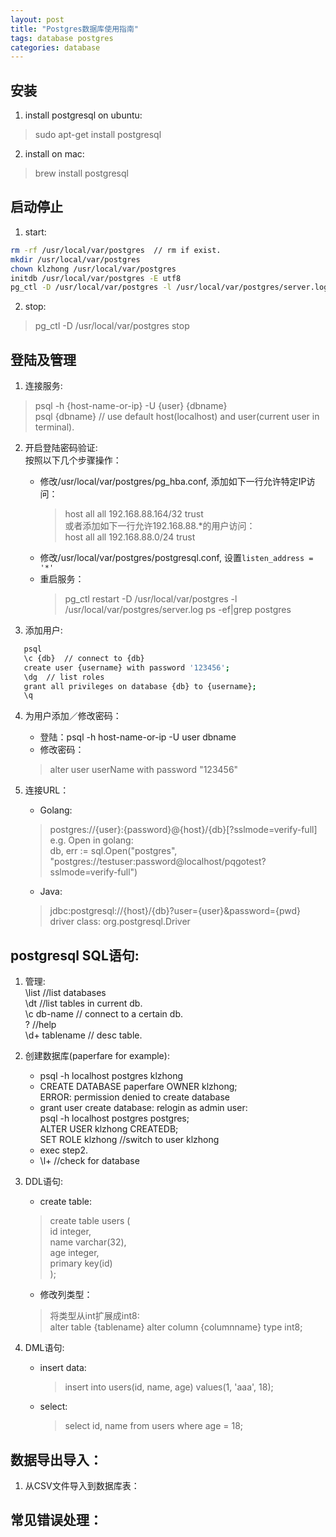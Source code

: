 ```yaml
---
layout: post
title: "Postgres数据库使用指南"
tags: database postgres
categories: database
---
```


## 安装  
1. install postgresql on ubuntu:  
>sudo apt-get install postgresql  

2. install on mac:  
>brew install postgresql  

## 启动停止  
1. start:  
~~~bash
rm -rf /usr/local/var/postgres  // rm if exist.
mkdir /usr/local/var/postgres
chown klzhong /usr/local/var/postgres
initdb /usr/local/var/postgres -E utf8
pg_ctl -D /usr/local/var/postgres -l /usr/local/var/postgres/server.log start  
~~~

2. stop:  
> pg_ctl -D /usr/local/var/postgres stop

## 登陆及管理  
1. 连接服务:
> psql -h {host-name-or-ip} -U {user} {dbname}  
> psql {dbname} // use default host(localhost) and user(current user in terminal).

2. 开启登陆密码验证:  
按照以下几个步骤操作：  
    * 修改/usr/local/var/postgres/pg_hba.conf, 添加如下一行允许特定IP访问：  
        > host  all  all   192.168.88.164/32   trust  
或者添加如下一行允许192.168.88.*的用户访问：  
        > host  all  all   192.168.88.0/24   trust  
    * 修改/usr/local/var/postgres/postgresql.conf, 设置`listen_address = '*'`  
    * 重启服务：  
        > pg_ctl restart -D /usr/local/var/postgres -l /usr/local/var/postgres/server.log
        > ps -ef|grep postgres  

3. 添加用户:  
~~~bash
   psql
   \c {db}  // connect to {db}  
   create user {username} with password '123456';  
   \dg  // list roles  
   grant all privileges on database {db} to {username};  
   \q
~~~

4. 为用户添加／修改密码：  
    * 登陆：psql -h host-name-or-ip -U user dbname  
    * 修改密码：
    > alter user userName with password "123456"

5. 连接URL：
    * Golang:
    > postgres://{user}:{password}@{host}/{db}[?sslmode=verify-full]  
    > e.g. Open in golang:  
    > db, err := sql.Open("postgres", "postgres://testuser:password@localhost/pqgotest?sslmode=verify-full")  
    * Java:
    > jdbc:postgresql://{host}/{db}?user={user}&password={pwd}  
    > driver class: org.postgresql.Driver

## postgresql SQL语句:
1. 管理:  
   \list  //list databases  
   \dt    //list tables in current db.  
   \c db-name  // connect to a certain db.  
   \?   //help  
   \d+ tablename  // desc table.  

2. 创建数据库(paperfare for example):  
    * psql -h localhost postgres klzhong  
    * CREATE DATABASE paperfare OWNER klzhong;  
        ERROR:  permission denied to create database  
    * grant user create database: relogin as admin user:  
           psql -h localhost postgres postgres;  
           ALTER USER klzhong CREATEDB;  
           SET ROLE klzhong  //switch to user klzhong  
    * exec step2.  
    * \l+  //check for database  

3. DDL语句:  
    * create table:  
    > create table users (  
    >    id integer,  
    >    name varchar(32),  
    >    age integer,  
    >    primary key(id)  
    > );  

    * 修改列类型：  
    > 将类型从int扩展成int8:  
    > alter table {tablename} alter column {columnname} type int8;  
4. DML语句:  
    * insert data:  
        > insert into users(id, name, age) values(1, 'aaa', 18);  
    * select:  
        > select id, name from users where age = 18;  

## 数据导出导入：  
1. 从CSV文件导入到数据库表：  


## 常见错误处理：
